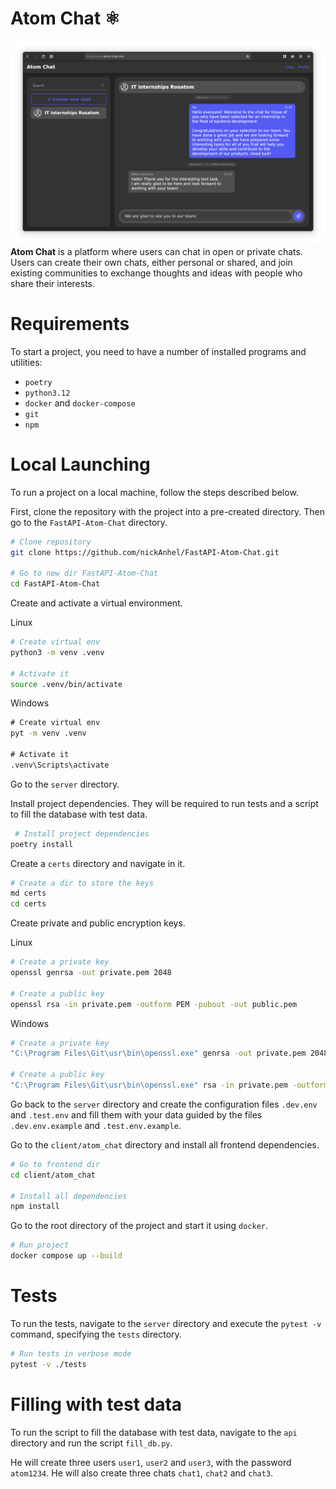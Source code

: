 # Atom Chat ⚛️
![Atom Chat](https://raw.githubusercontent.com/nickAnhel/FastAPI-Atom-Chat/refs/heads/main/images/screen.png)
**Atom Chat** is a platform where users can chat in open or private chats. Users can create their own chats, either personal or shared, and join existing communities to exchange thoughts and ideas with people who share their interests.
# Requirements
To start a project, you need to have a number of installed programs and utilities:
- `poetry`
- `python3.12`
- `docker` and `docker-compose`
- `git`
- `npm`
# Local Launching
To run a project on a local machine, follow the steps described below.

First, clone the repository with the project into a pre-created directory. Then go to the `FastAPI-Atom-Chat` directory.
```bash
# Clone repository
git clone https://github.com/nickAnhel/FastAPI-Atom-Chat.git

# Go to new dir FastAPI-Atom-Chat
cd FastAPI-Atom-Chat
```

Create and activate a virtual environment.

Linux
```bash
# Create virtual env
python3 -m venv .venv

# Activate it
source .venv/bin/activate
```
Windows
```cmd
# Create virtual env
pyt -m venv .venv

# Activate it
.venv\Scripts\activate
```

Go to the `server` directory.

Install project dependencies. They will be required to run tests and a script to fill the database with test data.
```bash
 # Install project dependencies
poetry install
```

Create a `certs` directory and navigate in it.
```bash
# Create a dir to store the keys
md certs
cd certs
```

Create private and public encryption keys.

Linux
```bash
# Create a private key
openssl genrsa -out private.pem 2048

# Create a public key
openssl rsa -in private.pem -outform PEM -pubout -out public.pem
```
Windows
```bash
# Create a private key
"C:\Program Files\Git\usr\bin\openssl.exe" genrsa -out private.pem 2048

# Create a public key
"C:\Program Files\Git\usr\bin\openssl.exe" rsa -in private.pem -outform PEM -pubout -out public.pem
```

Go back to the `server` directory and create the configuration files `.dev.env` and `.test.env` and fill them with your data guided by the files `.dev.env.example` and `.test.env.example`.

Go to the `client/atom_chat` directory and install all frontend dependencies.

```bash
# Go to frontend dir
cd client/atom_chat

# Install all dependencies
npm install
```

Go to the root directory of the project and start it using `docker`.

```bash
# Run project
docker compose up --build
```
# Tests
To run the tests, navigate to the `server` directory and execute the `pytest -v` command, specifying the `tests` directory.

```bash
# Run tests in verbose mode
pytest -v ./tests
```
# Filling with test data
To run the script to fill the database with test data, navigate to the `api` directory and run the script `fill_db.py`.

He will create three users `user1`, `user2` and `user3`, with the password `atom1234`. He will also create three chats `chat1`, `chat2` and `chat3`.
